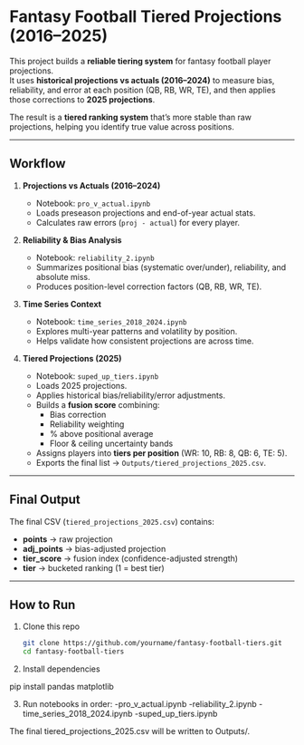# Fantasy Football Tiered Projections (2016–2025)

This project builds a **reliable tiering system** for fantasy football player projections.  
It uses **historical projections vs actuals (2016–2024)** to measure bias, reliability, and error at each position (QB, RB, WR, TE), and then applies those corrections to **2025 projections**.  

The result is a **tiered ranking system** that’s more stable than raw projections, helping you identify true value across positions.

---

## Workflow

1. **Projections vs Actuals (2016–2024)**  
   - Notebook: `pro_v_actual.ipynb`  
   - Loads preseason projections and end-of-year actual stats.  
   - Calculates raw errors (`proj - actual`) for every player.  

2. **Reliability & Bias Analysis**  
   - Notebook: `reliability_2.ipynb`  
   - Summarizes positional bias (systematic over/under), reliability, and absolute miss.  
   - Produces position-level correction factors (QB, RB, WR, TE).  

3. **Time Series Context**  
   - Notebook: `time_series_2018_2024.ipynb`  
   - Explores multi-year patterns and volatility by position.  
   - Helps validate how consistent projections are across time.  

4. **Tiered Projections (2025)**  
   - Notebook: `suped_up_tiers.ipynb`  
   - Loads 2025 projections.  
   - Applies historical bias/reliability/error adjustments.  
   - Builds a **fusion score** combining:
     - Bias correction  
     - Reliability weighting  
     - % above positional average  
     - Floor & ceiling uncertainty bands  
   - Assigns players into **tiers per position** (WR: 10, RB: 8, QB: 6, TE: 5).  
   - Exports the final list → `Outputs/tiered_projections_2025.csv`.

---

## Final Output

The final CSV (`tiered_projections_2025.csv`) contains:

- **points** → raw projection  
- **adj_points** → bias-adjusted projection  
- **tier_score** → fusion index (confidence-adjusted strength)  
- **tier** → bucketed ranking (1 = best tier)  

---

## How to Run

1. Clone this repo  
   ```bash
   git clone https://github.com/yourname/fantasy-football-tiers.git
   cd fantasy-football-tiers

2. Install dependencies

pip install pandas matplotlib


3. Run notebooks in order:
   -pro_v_actual.ipynb
   -reliability_2.ipynb
   -time_series_2018_2024.ipynb
   -suped_up_tiers.ipynb

The final tiered_projections_2025.csv will be written to Outputs/.
